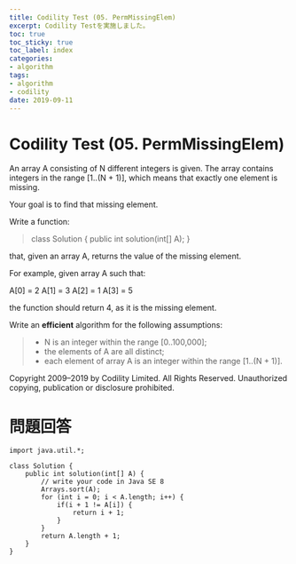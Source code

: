 ```yaml
---
title: Codility Test (05. PermMissingElem)
excerpt: Codility Testを実施しました。
toc: true
toc_sticky: true
toc_label: index
categories:
- algorithm
tags:
- algorithm
- codility
date: 2019-09-11
---
```

# Codility Test (05. PermMissingElem)
An array A consisting of N different integers is given. The array contains integers in the range [1..(N + 1)], which means that exactly one element is missing.

Your goal is to find that missing element.

Write a function:

> class Solution { public int solution(int[] A); }

that, given an array A, returns the value of the missing element.

For example, given array A such that:

A[0] = 2 A[1] = 3 A[2] = 1 A[3] = 5

the function should return 4, as it is the missing element.

Write an  ****efficient****  algorithm for the following assumptions:

> -   N is an integer within the range [0..100,000];
> -   the elements of A are all distinct;
> -   each element of array A is an integer within the range [1..(N + 1)].

Copyright 2009–2019 by Codility Limited. All Rights Reserved. Unauthorized copying, publication or disclosure prohibited.

# 問題回答
````
import java.util.*;

class Solution {
    public int solution(int[] A) {
        // write your code in Java SE 8
        Arrays.sort(A);
        for (int i = 0; i < A.length; i++) {
            if(i + 1 != A[i]) {
                return i + 1;
            }
        }
        return A.length + 1;
    }
}
````
